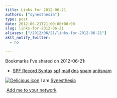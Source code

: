 ```yaml
---
title: Links for 2012-06-21
authors: ["synesthesia"]
type: post
date: 2012-06-21T21:00:00+00:00
slug: links-for-2012-06-21 
aliases: ["/2012/06/21/links-for-2012-06-21"]
aktt_notify_twitter:
  - no

---
```

Bookmarks I&#8217;ve shared on 2012-06-21:

  * [SPF Record Syntax][1] 
    [spf][2] [mail][3] [dns][4] [spam][5] [antispam][6] </li> </ul> 
    
    <p class="deliciouslink">
      <a href="https://del.icio.us/synesthesia" title="See all my bookmarks on del.icio.us"><img src="https://www.synesthesia.co.uk/images/deliciousicon.jpg" alt="Delicious icon" /></a>&nbsp;I am <a href="https://del.icio.us/synesthesia" title="See all my bookmarks on del.icio.us">Synesthesia</a>
    </p>
    
    <p class="deliciouslink">
      <a href="https://del.icio.us/network?add=synesthesia" title="Add me to your del.icio.us network"><img src="https://www.synesthesia.co.uk/images/add.gif" alt="" /></a>&nbsp;<a href="https://del.icio.us/network?add=synesthesia" title="Add me to your del.icio.us network">Add me to your network</a>
    </p>

 [1]: https://www.openspf.org/SPF_Record_Syntax
 [2]: https://www.delicious.com/synesthesia/spf
 [3]: https://www.delicious.com/synesthesia/mail
 [4]: https://www.delicious.com/synesthesia/dns
 [5]: https://www.delicious.com/synesthesia/spam
 [6]: https://www.delicious.com/synesthesia/antispam
